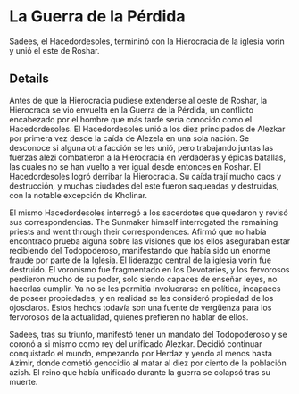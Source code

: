 # La Guerra de la Pérdida
Sadees, el Hacedordesoles, termininó con la Hierocracia de la iglesia vorin y unió el este de Roshar. 

## Details
Antes de que la Hierocracia pudiese extenderse al oeste de Roshar, la Hierocraca se vio envuelta en la Guerra de la Pérdida, un conflicto encabezado por el hombre que más tarde sería conocido como el Hacedordesoles. El Hacedordesoles unió a los diez principados de Alezkar por primera vez desde la caída de Alezela en una sola nación. Se desconoce si alguna otra facción se les unió, pero trabajando juntas las fuerzas alezi combatieron a la Hierocracia en verdaderas y épicas batallas, las cuales no se han vuelto a ver igual desde entonces en Roshar. El Hacedordesoles logró derribar la Hierocracia. Su caída trají mucho caos y destrucción, y muchas ciudades del este fueron saqueadas y destruidas, con la notable excepción de Kholinar. 

El mismo Hacedordesoles interrogó a los sacerdotes que quedaron y revisó sus correspondencias. The Sunmaker himself interrogated the remaining priests and went through their correspondences. Afirmó que no había encontrado prueba alguna sobre las visiones que los ellos aseguraban estar recibiendo del Todopoderoso, manifestando que había sido un enorme fraude por parte de la Iglesia. El liderazgo central de la iglesia vorin fue destruido. El voronismo fue fragmentado en los Devotaries, y los fervorosos perdieron mucho de su poder, solo siendo capaces de enseñar leyes, no hacerlas cumplir. Ya no se les permitía involucrarse en política, incapaces de poseer propiedades, y en realidad se les consideró propiedad de los ojosclaros. Estos hechos todavía son una fuente de vergüenza para los fervorosos de la actualidad, quienes prefieren no hablar de ellos.  

Sadees, tras su triunfo, manifestó tener un mandato del Todopoderoso y se coronó a si mismo como rey del unificado Alezkar. Decidió continuar conquistado el mundo, empezando por Herdaz y yendo al menos hasta Azimir, donde cometió genocidio al matar al diez por ciento de la población azish. El reino que había unificado durante la guerra se colapsó tras su muerte. 
